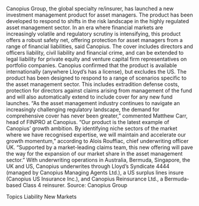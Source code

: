 Canopius Group, the global specialty re/insurer, has launched a new investment management product for asset managers. The product has been developed to respond to shifts in the risk landscape in the highly regulated asset management sector.
In an era where financial markets are increasingly volatile and regulatory scrutiny is intensifying, this product offers a robust safety net, offering protection for asset managers from a range of financial liabilities, said Canopius.
The cover includes directors and officers liability, civil liability and financial crime, and can be extended to legal liability for private equity and venture capital firm representatives on portfolio companies. Canopius confirmed that the product is available internationally (anywhere Lloyd’s has a license), but excludes the US.
The product has been designed to respond to a range of scenarios specific to the asset management sector. This includes extradition defense costs, protection for directors against claims arising from management of the fund and will also automatically extend to include cover for any new fund launches.
“As the asset management industry continues to navigate an increasingly challenging regulatory landscape, the demand for comprehensive cover has never been greater,” commented Matthew Carr, head of FINPRO at Canopius.
“Our product is the latest example of Canopius’ growth ambition. By identifying niche sectors of the market where we have recognised expertise, we will maintain and accelerate our growth momentum,” according to Alois Rouffiac, chief underwriting officer UK. “Supported by a market-leading claims team, this new offering will pave the way for the expansion of our market share in the asset management sector.”
With underwriting operations in Australia, Bermuda, Singapore, the UK and US, Canopius underwrites through Lloyd’s Syndicate 4444 (managed by Canopius Managing Agents Ltd.), a US surplus lines insure (Canopius US Insurance Inc.), and Canopius Reinsurance Ltd., a Bermuda-based Class 4 reinsurer.
Source: Canopius Group

Topics
Liability
New Markets
